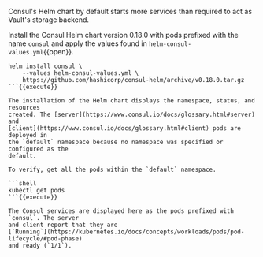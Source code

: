 Consul's Helm chart by default starts more services than required to act as
Vault's storage backend.

Install the Consul Helm chart version 0.18.0 with pods prefixed with the name
`consul` and apply the values found in `helm-consul-values.yml`{{open}}.

```shell
helm install consul \
    --values helm-consul-values.yml \
    https://github.com/hashicorp/consul-helm/archive/v0.18.0.tar.gz
```{{execute}}

The installation of the Helm chart displays the namespace, status, and resources
created. The [server](https://www.consul.io/docs/glossary.html#server) and
[client](https://www.consul.io/docs/glossary.html#client) pods are deployed in
the `default` namespace because no namespace was specified or configured as the
default.

To verify, get all the pods within the `default` namespace.

```shell
kubectl get pods
```{{execute}}

The Consul services are displayed here as the pods prefixed with `consul`. The server
and client report that they are
[`Running`](https://kubernetes.io/docs/concepts/workloads/pods/pod-lifecycle/#pod-phase)
and ready (`1/1`).
